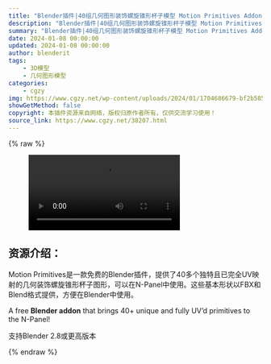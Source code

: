 ```yaml
---
title: "Blender插件|40组几何图形装饰螺旋锥形杯子模型 Motion Primitives Addon"
description: "Blender插件|40组几何图形装饰螺旋锥形杯子模型 Motion Primitives Addon"
summary: "Blender插件|40组几何图形装饰螺旋锥形杯子模型 Motion Primitives Addon"
date: 2024-01-08 00:00:00
updated: 2024-01-08 00:00:00
author: blenderit
tags: 
    - 3D模型
    - 几何图形模型
categories:
    - cgzy
img: https://www.cgzy.net/wp-content/uploads/2024/01/1704686679-bf2b585aaeb7a04.webp
showGetMethod: false
copyright: 本插件资源来自网络，版权归原作者所有，仅供交流学习使用！
source_link: https://www.cgzy.net/38207.html
---
```


{% raw %}
<figure class="wp-block-video aligncenter"><video controls src="http://cloud.video.taobao.com/play/u/null/p/1/e/6/t/1/445619218766.mp4"></video></figure><div class="wp-block-pandastudio-title"><div class="title_style_01"><h2 id="h2-0">资源介绍：</h2></div></div><p class="is-style-text-indent-2em">Motion Primitives是一款免费的Blender插件，提供了40多个独特且已完全UV映射的几何装饰螺旋锥形杯子图形，可以在N-Panel中使用。这些基本形状以FBX和Blend格式提供，方便在Blender中使用。</p><p>A free <strong>Blender addon</strong> that brings 40+ unique and fully UV’d primitives to the N-Panel!</p><div class="wp-block-pandastudio-tips"><div class="tip success "><p>支持Blender 2.8或更高版本</p>
</div></div>
<div style="display: none">cgzy</div>
{% endraw %}